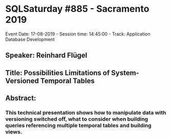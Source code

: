 # SQLSaturday #885 - Sacramento 2019
Event Date: 17-08-2019 - Session time: 14:45:00 - Track: Application  Database Development
## Speaker: Reinhard Flügel
## Title: Possibilities  Limitations of System-Versioned Temporal Tables
## Abstract:
### This technical presentation shows how to manipulate data with versioning switched off, what to consider when building queries referencing multiple temporal tables and building views.

